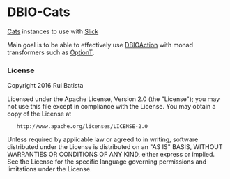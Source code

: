 # DBIO-Cats


[Cats](https://github.com/typelevel/cats) instances to use with [Slick](http://slick.lightbend.com)

Main goal is to be able to effectively use [DBIOAction](http://slick.lightbend.com/doc/3.1.1/api/#package) with monad transformers such as [OptionT](http://typelevel.org/cats/tut/optiont.html).

### License

   Copyright 2016 Rui Batista

   Licensed under the Apache License, Version 2.0 (the "License");
   you may not use this file except in compliance with the License.
   You may obtain a copy of the License at

       http://www.apache.org/licenses/LICENSE-2.0

   Unless required by applicable law or agreed to in writing, software
   distributed under the License is distributed on an "AS IS" BASIS,
   WITHOUT WARRANTIES OR CONDITIONS OF ANY KIND, either express or implied.
   See the License for the specific language governing permissions and
   limitations under the License.

